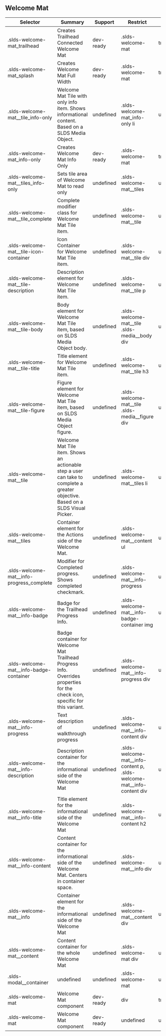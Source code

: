 

## Welcome Mat

| Selector | Summary | Support | Restrict | Variant |
|-------|-------|-------|-------|-------|
| .slds-welcome-mat_trailhead | Creates Trailhead Connected Welcome Mat | dev-ready | .slds-welcome-mat | true |
| .slds-welcome-mat_splash | Creates Welcome Mat Full Width | dev-ready | .slds-welcome-mat | true |
| .slds-welcome-mat__tile_info-only | Welcome Mat Tile with only info item. Shows informational content. Based on a SLDS Media Object. | undefined | .slds-welcome-mat_info-only li | undefined |
| .slds-welcome-mat_info-only | Creates Welcome Mat Info Only | dev-ready | .slds-welcome-mat | true |
| .slds-welcome-mat__tiles_info-only | Sets tile area of Welcome Mat to read only | undefined | .slds-welcome-mat__tiles | undefined |
| .slds-welcome-mat__tile_complete | Complete modifier class for Welcome Mat Tile item. | undefined | .slds-welcome-mat__tile | undefined |
| .slds-welcome-mat__tile-icon-container | Icon Container for Welcome Mat Tile item. | undefined | .slds-welcome-mat__tile div | undefined |
| .slds-welcome-mat__tile-description | Description element for Welcome Mat Tile item. | undefined | .slds-welcome-mat__tile p | undefined |
| .slds-welcome-mat__tile-body | Body element for Welcome Mat Tile item, based on SLDS Media Object body. | undefined | .slds-welcome-mat__tile .slds-media__body div | undefined |
| .slds-welcome-mat__tile-title | Title element for Welcome Mat Tile item. | undefined | .slds-welcome-mat__tile h3 | undefined |
| .slds-welcome-mat__tile-figure | Figure element for Welcome Mat Tile item, based on SLDS Media Object figure. | undefined | .slds-welcome-mat__tile .slds-media__figure div | undefined |
| .slds-welcome-mat__tile | Welcome Mat Tile item. Shows an actionable step a user can take to complete a greater objective. Based on a SLDS Visual Picker. | undefined | .slds-welcome-mat__tiles li | undefined |
| .slds-welcome-mat__tiles | Container element for the Actions side of the Welcome Mat. | undefined | .slds-welcome-mat__content ul | undefined |
| .slds-welcome-mat__info-progress_complete | Modifier for Completed progress. Shows completed checkmark. | undefined | .slds-welcome-mat__info-progress | undefined |
| .slds-welcome-mat__info-badge | Badge for the Trailhead Progress Info. | undefined | .slds-welcome-mat__info-badge-container img | undefined |
| .slds-welcome-mat__info-badge-container | Badge container for Welcome Mat Trailhead Progress Info. Overrides properties for the check icon, specific for this variant. | undefined | .slds-welcome-mat__info-progress div | undefined |
| .slds-welcome-mat__info-progress | Text description of walkthrough progress | undefined | .slds-welcome-mat__info-content div | undefined |
| .slds-welcome-mat__info-description | Description container for the informational side of the Welcome Mat | undefined | .slds-welcome-mat__info-content p, .slds-welcome-mat__info-content div | undefined |
| .slds-welcome-mat__info-title | Title element for the informational side of the Welcome Mat | undefined | .slds-welcome-mat__info-content h2 | undefined |
| .slds-welcome-mat__info-content | Content container for the informational side of the Welcome Mat. Centers in container space. | undefined | .slds-welcome-mat__info div | undefined |
| .slds-welcome-mat__info | Container element for the informational side of the Welcome Mat | undefined | .slds-welcome-mat__content div | undefined |
| .slds-welcome-mat__content | Content container for the whole Welcome Mat | undefined | .slds-welcome-mat div | undefined |
| .slds-modal__container | undefined | undefined | .slds-welcome-mat | undefined |
| .slds-welcome-mat | Welcome Mat component | dev-ready | div | true |
| .slds-welcome-mat | Welcome Mat component | dev-ready | undefined | undefined |